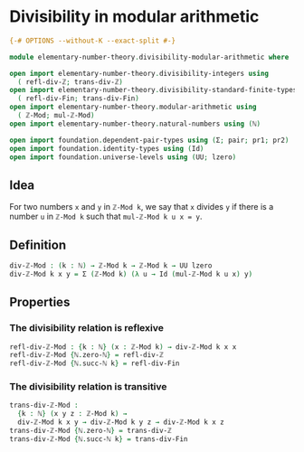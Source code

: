 # Divisibility in modular arithmetic

```agda
{-# OPTIONS --without-K --exact-split #-}

module elementary-number-theory.divisibility-modular-arithmetic where

open import elementary-number-theory.divisibility-integers using
  ( refl-div-ℤ; trans-div-ℤ)
open import elementary-number-theory.divisibility-standard-finite-types using
  ( refl-div-Fin; trans-div-Fin)
open import elementary-number-theory.modular-arithmetic using
  ( ℤ-Mod; mul-ℤ-Mod)
open import elementary-number-theory.natural-numbers using (ℕ)

open import foundation.dependent-pair-types using (Σ; pair; pr1; pr2)
open import foundation.identity-types using (Id)
open import foundation.universe-levels using (UU; lzero)
```

## Idea

For two numbers `x` and `y` in `ℤ-Mod k`, we say that `x` divides `y` if there is a number `u` in `ℤ-Mod k` such that `mul-ℤ-Mod k u x = y`.

## Definition

```agda
div-ℤ-Mod : (k : ℕ) → ℤ-Mod k → ℤ-Mod k → UU lzero
div-ℤ-Mod k x y = Σ (ℤ-Mod k) (λ u → Id (mul-ℤ-Mod k u x) y)
```

## Properties

### The divisibility relation is reflexive

```agda
refl-div-ℤ-Mod : {k : ℕ} (x : ℤ-Mod k) → div-ℤ-Mod k x x
refl-div-ℤ-Mod {ℕ.zero-ℕ} = refl-div-ℤ
refl-div-ℤ-Mod {ℕ.succ-ℕ k} = refl-div-Fin
```

### The divisibility relation is transitive

```agda
trans-div-ℤ-Mod :
  {k : ℕ} (x y z : ℤ-Mod k) →
  div-ℤ-Mod k x y → div-ℤ-Mod k y z → div-ℤ-Mod k x z
trans-div-ℤ-Mod {ℕ.zero-ℕ} = trans-div-ℤ
trans-div-ℤ-Mod {ℕ.succ-ℕ k} = trans-div-Fin
```
